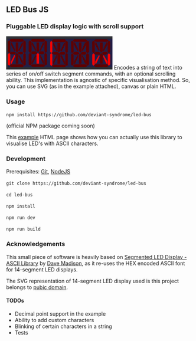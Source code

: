 ## LED Bus JS
### Pluggable LED display logic with scroll support

<img src="https://github.com/deviant-syndrome/led-bus/blob/master/demo.gif" height="90">
Encodes a string of text into series of on/off switch segment commands, with an optional scrolling ability.
This implementation is agnostic of specific visualisation method. So, you can use SVG (as in the example attached), canvas or plain HTML.

### Usage

`npm install https://github.com/deviant-syndrome/led-bus`

(official NPM package coming soon)

This [example](https://github.com/deviant-syndrome/led-bus/blob/master/example.html) HTML page shows how you can actually use this library to visualise LED's with ASCII characters. 

### Development

Prerequisites: 
[Git](https://git-scm.com), [NodeJS](https://nodejs.org) 

`git clone https://github.com/deviant-syndrome/led-bus`

`cd led-bus`

`npm install`

`npm run dev`

`npm run build`

### Acknowledgements

This small piece of software is heavily based on [Segmented LED Display - ASCII Library](https://github.com/dmadison/LED-Segment-ASCII) by 
[Dave Madison](https://github.com/dmadison), as it re-uses the HEX encoded ASCII font for 14-segment LED displays. 

The SVG representation of 14-segment LED display used is this project belongs to [pubic domain](https://commons.wikimedia.org/wiki/File:14-segment_display_A.svg).

#### TODOs

* Decimal point support in the example
* Ability to add custom characters
* Blinking of certain characters in a string
* Tests

